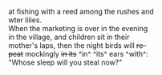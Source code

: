 at fishing with a reed among the rushes and \
wter lilies.  \
    When the marketing is over in the evening  \
in the village, and children sit in their \
mother's laps, then the night birds will ~~re-~~\
~~peat~~ mockingly ~~in its~~ ^in^ ^its^ ears ^with^: \
    "Whose sleep will you steal now?" 
